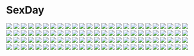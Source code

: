 # SexDay
![](https://konachan.com/jpeg/ab3eeec4b08305337affc4ba89f2626f/Konachan.com%20-%2087848%20chibi%20kashii_nanako%20long_hair%20purple_eyes%20purple_hair%20school_uniform%20toradora%20white.jpg)
![](https://konachan.com/image/8ad5e4441e3d34d138c5085b6a885ca5/Konachan.com%20-%20154902%20black%20headband%20katana%20konpaku_youmu%20myon%20nishi_masakazu%20red_eyes%20skull%20sword%20touhou%20weapon%20white_hair.jpg)
![](https://konachan.com/jpeg/58208a34a0cb86f122a64d3a7afe2bb4/Konachan.com%20-%20286779%202girls%20azur_lane%20barefoot%20bikini%20blush%20breast_hold%20breasts%20brown_hair%20cleavage%20clouds%20gray_hair%20green_eyes%20hat%20navel%20oshishio%20sky%20swimsuit%20umbrella.jpg)
![](https://konachan.com/jpeg/23c633e646829b5c0afb4b192d7d8a77/Konachan.com%20-%20193660%202girls%20blue_hair%20boots%20braids%20dress%20gray_hair%20hat%20headdress%20knife%20maid%20red_eyes%20short_hair%20skirt%20touhou%20vampire%20weapon%20wings%20wristwear%20yutapon.jpg)
![](https://konachan.com/image/7973cf9fe7e331f6d10877c94eb35ba3/Konachan.com%20-%20118009%20animal%20bird%20black_hair%20dress%20group%20hat%20leaves%20maribel_han%20short_hair%20shrine%20skirt%20socks%20stairs%20sword%20touhou%20tree%20usami_renko%20weapon%20white_hair.jpg)
![](https://konachan.com/jpeg/20f1fc6c85bb474fcefd58b54c991668/Konachan.com%20-%20289876%20aki_makoto%20anus%20blush%20breasts%20cleavage%20dildo%20fang%20garter%20purple_hair%20pussy%20qavi%20short_hair%20spread_legs%20tail%20vibrator%20wolfgirl%20wristwear%20yellow_eyes.jpg)
![](https://konachan.com/jpeg/a70bb9b69b53233bbb10fb1ca4bba59f/Konachan.com%20-%20167970%20bed%20blush%20breasts%20censored%20cum%20game_cg%20katsuragi_ria%20marmalade%20naruse_hirofumi%20nipples%20nude%20purple_eyes%20pussy%20red_hair%20short_hair%20spread_legs%20wet.jpg)
![](https://konachan.com/jpeg/b01d8b166a956f989bdd0ac7d42c6766/Konachan.com%20-%20126536%20bed%20blush%20breasts%20brown_hair%20censored%20fingering%20gakuou%20game_cg%20konoe_akari%20korie_riko%20masturbation%20nipples%20pussy%20pussy_juice%20spread_legs%20thighhighs.jpg)
![](https://konachan.com/jpeg/d535a3984af2347446c8cbee76953335/Konachan.com%20-%20106038%20kurogane_no_linebarrels%20moritsugu_reiji.jpg)
![](https://konachan.com/image/b9231a1ec8c5f374760e21e4462a4f9d/Konachan.com%20-%20250618%20blue_eyes%20breasts%20cleavage%20gray_hair%20imouto_sae_ireba_ii.%20jpeg_artifacts%20kani_nayuta%20kantoku%20kneehighs%20long_hair%20microphone%20ponytail%20skirt%20wink.jpg)
![](https://konachan.com/image/f4d395812ad0d52daf4dec2413f90c65/Konachan.com%20-%2030662%20scan%20shakugan_no_shana%20shana%20yoshida_kazumi.jpg)
![](https://konachan.com/image/b52daa18dc2cf393becf9febc8d7dd94/Konachan.com%20-%2030961%20ai_yori_aoshi%20red%20sakuraba_aoi.gif)
![](https://konachan.com/image/6d642bbd2a5ce8cc4f10330d41b86476/Konachan.com%20-%2080720%20apron%20inami_mahiru%20jpeg_artifacts%20naked_apron%20working%21%21.jpg)
![](https://konachan.com/image/eec2ec214b4330bcfa86ae68957bb13a/Konachan.com%20-%2083135%20anya_alstreim%20code_geass%20gino_weinberg.jpg)
![](https://konachan.com/image/64a1830674e4b0d7fe4c0debd22831e0/Konachan.com%20-%2011495%20tagme%20takeuchi_yuka%20variable_geo.jpg)
![](https://konachan.com/image/359d42222e902755128bfb51d4f48a2d/Konachan.com%20-%2088173%20dress%20eyepatch%20goth-loli%20hatsune_miku%20headphones%20lolita_fashion%20long_hair%20no_more%20pink_eyes%20teddy_bear%20vocaloid%20white%20white_hair.jpg)
![](https://konachan.com/image/5ab09b5b1bed4c1aab16d4aaf678b829/Konachan.com%20-%20299331%20animal%20boat%20bubbles%20fish%20kashi_takahisa%20original%20underwater%20water.jpg)
![](https://konachan.com/jpeg/11365ccf1b36df4c1413518c29091b9c/Konachan.com%20-%20249365%202girls%20close%20school_uniform%20sousou_%28sousouworks%29%20white.jpg)
![](https://konachan.com/jpeg/e61cda8a3a4b6e55017542fa4485709a/Konachan.com%20-%20253382%20flowers%20green_eyes%20hoshizora_rin%20love_live%21_school_idol_project%20orange_hair%20orein%20petals%20short_hair.jpg)
![](https://konachan.com/image/53d4ddf48bf65cc35ec40d13c4b292ca/Konachan.com%20-%20136155%20reiuji_utsuho%20tagme%20touhou%20tro.jpg)
![](https://konachan.com/jpeg/3aed7153b19367566db7fe3b994c40f4/Konachan.com%20-%20275709%20aqua_eyes%20aqua_hair%20ass%20bow%20bra%20open_shirt%20panties%20pantyhose%20rem_%28re%3Azero%29%20short_hair%20underwear%20yomu_%28sgt_epper%29.jpg)
![](https://konachan.com/image/3ba9beed59308cb178a64a61e41dd442/Konachan.com%20-%20292941%20animal%20bat%20breasts%20building%20city%20cleavage%20clouds%20dress%20fan%20gloves%20gray_hair%20logo%20moon%20necklace%20night%20original%20penguin%20pumpkin%20signed%20sky%20watermark.jpg)
![](https://konachan.com/image/bc07533d3a144a2bde7e09ff3a57bc3f/Konachan.com%20-%20171906%20blonde_hair%20blush%20bow%20brown_eyes%20brown_hair%20drink%20flowers%20food%20gloves%20hat%20horns%20ibuki_suika%20long_hair%20miko%20petals%20purple_eyes%20touhou%20windtalker.jpg)
![](https://konachan.com/image/d790d2106af3554a27d2a7f7ed15ce36/Konachan.com%20-%2019042%20shingetsutan_tsukihime%20yumizuka_satsuki.jpg)
![](https://konachan.com/image/60a6bd253f3d1bfb938e83d03e652614/Konachan.com%20-%20276404%20green_eyes%20headband%20japanese_clothes%20konpaku_youmu%20petals%20short_hair%20skirt%20socks%20touhou%20useq1067%20water%20white_hair.jpg)
![](https://konachan.com/image/aef0d751909a0e9186a6689c27075870/Konachan.com%20-%20289239%20amaimomo%20black_hair%20long_hair%20original%20school_uniform%20short_hair%20socks%20thighhighs%20twintails.jpg)
![](https://konachan.com/jpeg/b28b4b91cb1cae3b49d888c83fa0999a/Konachan.com%20-%20273065%202girls%20aqua_eyes%20au_ra%20ayuanlv%20blush%20brown_hair%20cat_smile%20catgirl%20close%20fang%20food%20gray_hair%20horns%20long_hair%20miqo%27te%20moogle%20petals%20signed%20yellow_eyes.jpg)
![](https://konachan.com/image/be64e0da0efa8a9f9734d1aa51ff307d/Konachan.com%20-%2038688%20chinese_clothes%20chinese_dress%20fujisawa_machi%20macross%20macross_frontier%20ranka_lee%20sheryl_nome.jpg)
![](https://konachan.com/image/619c6a9dc65da7769624d41c271f9065/Konachan.com%20-%2081063%20blonde_hair%20blue_eyes%20blue_hair%20coffret%20green_hair%20isya%20pink_hair%20potpourri%20precure%20purple_eyes%20purple_hair%20shypre%20twintails%20wink%20yellow_eyes.jpg)
![](https://konachan.com/jpeg/cfe0eeb3c79f73749e09d68b1d28797d/Konachan.com%20-%20275267%20breasts%20choker%20cleavage%20dress%20flowers%20long_hair%20mitsumomo_mamu%20orange_eyes%20original%20ribbons%20twintails%20water%20white_hair%20wristwear.jpg)
![](https://konachan.com/jpeg/39ddea76d926a396e1f3c2dc6caaa2be/Konachan.com%20-%20214150%20aliasing%20anthropomorphism%20blush%20breasts%20cleavage%20kantai_collection%20kashima_%28kancolle%29%20nironiro%20panties%20underwear.jpg)
![](https://konachan.com/image/a2d047d395021f7259bf4cbf7453c3fa/Konachan.com%20-%2068373%20erect_nipples%20garter_belt%20ladies_versus_butlers%21%20maid%20panties%20shikikagami_sanae%20thighhighs%20underwear.jpg)
![](https://konachan.com/image/8a446eccffc7ee880efe9a29a053e3db/Konachan.com%20-%20288921%203d%20bikini%20black_hair%20book%20drink%20navel%20novelance%20original%20paper%20short_hair%20swimsuit.jpg)
![](https://konachan.com/image/cc09ebf9bd791a02a479c694cd4185e3/Konachan.com%20-%2088315%20aragaki_ayase%20bikini%20black_hair%20blue_eyes%20gofukiimo_%28psempsemn%29%20ore_no_imouto_ga_konna_ni_kawaii_wake_ga_nai%20swimsuit%20vector.jpg)
![](https://konachan.com/jpeg/65cf6bbd2da5891ac8982385a7f7bcb8/Konachan.com%20-%20263190%20anus%20aposine%20bed%20blue_eyes%20blush%20breasts%20cum%20gray_hair%20imouto_sae_ireba_ii.%20kani_nayuta%20long_hair%20navel%20nipples%20nude%20penis%20pussy%20sex%20uncensored.jpg)
![](https://konachan.com/jpeg/94e32b1cb60bed889e5f8f641196562f/Konachan.com%20-%20133874%20bed%20black_hair%20green_eyes%20komi_zumiko%20long_hair%20original%20school_uniform%20socks%20teddy_bear.jpg)
![](https://konachan.com/image/32f8c17b1255a51f6f1797b193aa39de/Konachan.com%20-%20121107%20bed%20close%20game_cg%20komori_kei%20lisa_eostre%20ricotta%20walkure_romanze.jpg)
![](https://konachan.com/image/35cff55ea7de624e8a886fb502dd9da0/Konachan.com%20-%20284820%20animal_ears%20bikini%20blush%20braids%20catgirl%20close%20cropped%20gray_hair%20loli%20original%20red_eyes%20short_hair%20sora_%28silent_square%29%20swimsuit.jpg)
![](https://konachan.com/jpeg/362409068530beafeaa403f21de2d2cc/Konachan.com%20-%20132770%20apron%20brown_eyes%20dracu-riot%21%20game_cg%20inamura_rio%20long_hair%20muririn%20yuzusoft.jpg)
![](https://konachan.com/image/d7b1d787460f107fbbb3297bdc1d2622/Konachan.com%20-%20155584%20barefoot%20bow%20kuro_suto_sukii%20kurodani_yamame%20monochrome%20ponytail%20short_hair%20touhou.jpg)
![](https://konachan.com/image/4b1ff029e44be73d78144042ed85eb7b/Konachan.com%20-%20154594%20aqua_eyes%20bandage%20blood%20gloves%20gun%20jpeg_artifacts%20long_hair%20original%20red_hair%20unodu%20weapon.jpg)
![](https://konachan.com/image/b2e0a86c75ae32dc93d132c58453fd8c/Konachan.com%20-%20153382%202girls%20fang%20flandre_scarlet%20hat%20red_eyes%20remilia_scarlet%20touhou%20utarion%20vampire%20wings.jpg)
![](https://konachan.com/image/283ce9bcfbf408ea8e60b8dab25d67ed/Konachan.com%20-%2010393%20bikini_top%20blush%20maria_%28private_nurse%29%20nurse%20private_nurse%20purple_eyes%20purple_hair.jpg)
![](https://konachan.com/image/4fabf5b6f4bd83657ee778bee06c14e4/Konachan.com%20-%2016660%202girls%20animal_ears%20catgirl%20stockings%20tail.jpg)
![](https://konachan.com/image/da857286d1bf6d0b65b7f400437087cb/Konachan.com%20-%20185520%20blue_eyes%20book%20karasu-san_%28syh3iua83%29%20long_hair%20original%20skirt%20thighhighs%20white_hair%20zettai_ryouiki.jpg)
![](https://konachan.com/jpeg/508a721339c162736362278384e39a41/Konachan.com%20-%20138939%20brown_hair%20game_cg%20hatsukoi_1_1%20koizumi_amane%20school_uniform%20skirt%20sleeping%20tokizaki_maya.jpg)
![](https://konachan.com/image/55d42e22b6c225bf0703b88807549478/Konachan.com%20-%20210742%20arima_kousei%20harousel%20male%20miyazono_kaori%20shigatsu_wa_kimi_no_uso.jpg)
![](https://konachan.com/jpeg/924e41fa9e08cc772c04b224e7d1a3e4/Konachan.com%20-%20190784%202girls%20blue_eyes%20dj_max%20dress%20lady_made_star%20nina_klatt%20ponytail%20purple_hair%20ribbons%20seha_klatt%20short_hair%20twins%20wristwear%20yuuki_tatsuya.jpg)
![](https://konachan.com/jpeg/eca82a5c7c40edc09a0ae6550a9df07f/Konachan.com%20-%20284315%20ass%20atelier%20atelier_ryza%20breasts%20brown_eyes%20brown_hair%20clouds%20hat%20mage%20reisalin_stout%20short_hair%20shorts%20sky%20staff%20thighhighs%20yunagi_amane.jpg)
![](https://konachan.com/image/317d8d12f74f244f9c4e1614709a4277/Konachan.com%20-%20105393%20autumn%20himekaidou_hatate%20jq%20leaves%20phone%20shameimaru_aya%20shoujo_ai%20touhou%20water%20wings.jpg)
![](https://konachan.com/jpeg/40435673d28376ed1da1be26dba337d8/Konachan.com%20-%20280515%20animal_ears%20bed%20blue_eyes%20breasts%20bunny_ears%20cleavage%20dress%20honkai_impact%20myurumyuru%20pink_hair%20short_hair%20thighhighs%20watermark.jpg)
![](https://konachan.com/image/eb6cbb79497a383e4feaa00c7989cb7a/Konachan.com%20-%20166010%20blonde_hair%20blue_eyes%20hat%20moriya_suwako%20sukocchi%20thighhighs%20touhou.jpg)
![](https://konachan.com/jpeg/6e94037cb849e1c5c3f11cf8f639eee1/Konachan.com%20-%20293899%20anthropomorphism%20breasts%20cum%20laoan%20nipples%20nude%20pussy%20red_eyes%20spread_pussy%20uncensored%20vittorio_veneto%20white_hair%20zhanjian_shaonu.jpg)
![](https://konachan.com/image/9caa916b8b458a493effb67d9b4cf18a/Konachan.com%20-%20177464%20breasts%20cameltoe%20hirasawa_yui%20k-on%21%20minarui%20nipples%20tagme.jpg)
![](https://konachan.com/jpeg/194a0c58d150ac4d5b7396275a8a500c/Konachan.com%20-%20301272%20albedo%20ass%20black_hair%20blush%20breasts%20calder%20cleavage%20demon%20horns%20long_hair%20necklace%20overlord%20panties%20underwear%20wings%20yellow_eyes.jpg)
![](https://konachan.com/image/29bbe3433af7c40a54e10a952438c2db/Konachan.com%20-%2011887%20japanese_clothes%20miko%20towaduki_no_miko.jpg)
![](https://konachan.com/image/3934e1b102880b7e1fdec957bbd7b4ef/Konachan.com%20-%2060746%20ga_geijutsuka_art_design_class.jpg)
![](https://konachan.com/image/dc00d033ac109d57b8b7582bcadeb12f/Konachan.com%20-%20115545%202girls%20black_hair%20bloomers%20blush%20brown_hair%20game_cg%20gym_uniform%20loli%20tagme%20twintails%20wet.jpg)
![](https://konachan.com/image/8f413ce6c162dea3ca8b4d81cd329648/Konachan.com%20-%20113010%20ass%20bicolored_eyes%20himeya_no_marimo%20nude%20sakamoto_mio%20strike_witches.jpg)
![](https://konachan.com/image/60b8c388769a2721f447bc20d27732ad/Konachan.com%20-%20188913%202girls%20bandaid%20barefoot%20chain%20dark%20komeiji_koishi%20komeiji_satori%20nude%20pink_eyes%20pink_hair%20pupil_g%20short_hair%20touhou.jpg)
![](https://konachan.com/jpeg/470f670b816689d0d1c898fe40a98966/Konachan.com%20-%20259754%20breasts%20brown_hair%20chrono_clock%20game_cg%20jounouchi_makoto%20koku%20long_hair%20nipples%20purple_software%20pussy%20red_eyes%20skirt%20spread_legs%20tie%20uncensored%20wet.jpg)
![](https://konachan.com/image/76b9166c3ba82d8a12cd600d0d079bdc/Konachan.com%20-%20130561%20bow%20choker%20cure_sunny%20dress%20fire%20gloves%20hino_akane%20precure%20skirt%20smile_precure%21%20tiara%20ume_%28plumblossom%29%20wink.jpg)
![](https://konachan.com/image/5e63c605e495d76dd11c05a2e2179407/Konachan.com%20-%20113940%20black_rock_shooter%20kuroi_mato.jpg)
![](https://konachan.com/image/75c022960b750cfb4c1abf41d5d4aa0a/Konachan.com%20-%2013205%20cecile_croomy%20code_geass%20lloyd_asplund.jpg)
![](https://konachan.com/jpeg/e253e7a14dd11fd4ffadd3a9c8b3687a/Konachan.com%20-%20137666%20blonde_hair%20blush%20game_cg%20koiimo_sweet_days%20kyoukain_yurika%20pantyhose%20purple_eyes%20sakana%20school_uniform.jpg)
![](https://konachan.com/image/2651bf694495af63d7f29380f5cd0205/Konachan.com%20-%20189879%20akai_hoho%20brown_hair%20candy%20food%20gloves%20green_eyes%20halloween%20kamijou_touma%20male%20misaka_mikoto%20pointed_ears%20red_eyes%20short_hair%20skirt%20thighhighs.jpg)
![](https://konachan.com/image/f4a521d7a6d2f1982f17e9bc8d9d8b74/Konachan.com%20-%20285072%20atelier%20atelier_ryza%20boots%20brown_eyes%20brown_hair%20flowers%20hat%20hoodie%20kiriyama%20reisalin_stout%20rose%20short_hair%20shorts%20thighhighs.jpg)
![](https://konachan.com/jpeg/e3861e2a02b0a03df73bd69db83375e2/Konachan.com%20-%20179107%20bed%20blush%20breasts%20game_cg%20kusunoki_chitose%20long_hair%20love_of_renai_koutei_of_love%21%20nipples%20oozora_itsuki%20pink_eyes%20pink_hair.jpg)
![](https://konachan.com/jpeg/caab6e8bf2ba4f02dfdbd5e3c422cdff/Konachan.com%20-%20197440%20ayachi_nene%20breast_hold%20breasts%20cameltoe%20game_cg%20muririn%20nipples%20panties%20purple_eyes%20socks%20spread_legs%20underwear%20vibrator%20white_hair%20yuzusoft.jpg)
![](https://konachan.com/jpeg/57814d1873dabf4b704e91db9a9916ad/Konachan.com%20-%20146331%20book%20brown_eyes%20flat_chest%20game_cg%20kusunoki_kukune%20long_hair%20mitha%20nanawind%20school_uniform%20twintails%20white_hair%20yuyukana.jpg)
![](https://konachan.com/image/f47a2b42a4a6538129edb0ab091e5c9f/Konachan.com%20-%20141242%20aqua_eyes%20armor%20blonde_hair%20bow%20long_hair%20nidy-2d-%20original%20sword%20tail%20twintails%20weapon%20wings.jpg)
![](https://konachan.com/image/9e4031672ff9fecc9d77a2bcfd95aedd/Konachan.com%20-%20169252%20animal_ears%20blonde_hair%20blue_eyes%20blush%20bow%20brown_hair%20bubbles%20catgirl%20fang%20gray_hair%20loli%20mana_%28artist%29%20natsume_rin%20red_eyes%20short_hair%20wink.jpg)
![](https://konachan.com/image/d2a052188e02534126bc651504945e72/Konachan.com%20-%2067961%20animal_ears%20foxgirl%20multiple_tails%20shoujo_ai%20tail%20touhou%20yakumo_ran%20yakumo_yukari.jpg)
![](https://konachan.com/image/3bd0a767f187862a70e514ffe6d5efa7/Konachan.com%20-%2063388%20favorite%20game_cg%20hoshizora_no_memoria%20tagme.jpg)
![](https://konachan.com/image/7ad4780be692788c5191d5cf16d5eb46/Konachan.com%20-%20163544%20armin_arlert%20bertholt_fubar%20chibi%20christa_renz%20conny_springer%20eren_jaeger%20food%20hanji_zoe%20irvin_smith%20levi_ackerman%20reiner_braun%20sasha_browse%20sipir.jpg)
![](https://konachan.com/image/c77846aaa9a764eae3028b1d3c4d9881/Konachan.com%20-%20132930%20city%20clouds%20green_eyes%20night%20sanya_v_litvyak%20sky%20strike_witches%20terada_ochiko.jpg)
![](https://konachan.com/image/32028bb5564253ca73aad8dbf947efea/Konachan.com%20-%20107203%20breasts%20cleavage%20eiwa%20listy%20queen%27s_blade.jpg)
![](https://konachan.com/image/c28fff92cf7583437372ed03731d9d60/Konachan.com%20-%2012949%20ergo_proxy%20re-l_mayer.jpg)
![](https://konachan.com/image/8dc814bcb59a4bce104e357d209744ec/Konachan.com%20-%20108208%20black_hair%20chibi%20elegano_von_kreutzer%20flowers%20giselle_geraldine%20kawahara_makoto%20long_hair%20nina_autumn%20red_eyes%20rinowahl%20taiyou_no_promia%20takeya_masami.jpg)
![](https://konachan.com/jpeg/4d66968658cd7c34908514394f132a1a/Konachan.com%20-%2069434%20amakura%20game_cg%20group%20gun%20himuro_sae%20id_-rebirth_session-%20katase_sakura%20male%20root_nuko%20tagme_%28character%29%20thighhighs%20weapon.jpg)
![](https://konachan.com/jpeg/3fab32febe4881d41c7149f33405bf7f/Konachan.com%20-%20146525%20blush%20bow%20breasts%20hakurei_reimu%20japanese_clothes%20miko%20myg%20navel%20nipples%20nude%20red_hair%20thighhighs%20touhou.jpg)
![](https://konachan.com/image/75398633deb3d313af9b598a5a0cc16f/Konachan.com%20-%20118520%20cape%20gloves%20gray_hair%20halloween%20hareno_chiame%20hat%20night%20original%20purple_eyes%20purple_hair%20short_hair%20shorts%20sky%20stars%20thighhighs%20witch%20zettai_ryouiki.jpg)
![](https://konachan.com/image/900a266652b4ff0f3d2a78ff8acb8b7f/Konachan.com%20-%20292840%20armor%20breasts%20elbow_gloves%20gloves%20granblue_fantasy%20gray_hair%20horns%20long_hair%20navel%20red_eyes%20sarasa_%28granblue_fantasy%29%20thighhighs%20weapon%20yu_pian.jpg)
![](https://konachan.com/jpeg/76c0c5f1804f605b6bddf587ef51e24d/Konachan.com%20-%20232142%20blue_hair%20blush%20bow%20braids%20breasts%20clouds%20cropped%20dress%20flowers%20hat%20long_hair%20shokugeki_no_souma%20sky%20swordsouls%20tadokoro_megumi%20yellow_eyes.jpg)
![](https://konachan.com/jpeg/e59c772bd3299addc682f22d8617c63b/Konachan.com%20-%20261054%20aqua_eyes%20headband%20katana%20konpaku_youmu%20myon%20short_hair%20skirt%20sword%20tagme_%28artist%29%20touhou%20weapon%20white_hair.jpg)
![](https://konachan.com/jpeg/eee1edddaf4354ba5ac6d95b80558606/Konachan.com%20-%20270266%20apron%20aqua_eyes%20ass%20bloomers%20blush%20bra%20breasts%20gray_hair%20kantoku%20long_hair%20panties%20pink_eyes%20pink_hair%20ponytail%20ribbons%20scan%20skirt%20twintails%20underwear.jpg)
![](https://konachan.com/jpeg/a3b7bfbb1e8e0983c2634afda9c905c6/Konachan.com%20-%2079576%20gumi%20vocaloid.jpg)
![](https://konachan.com/image/fe38bbb573b9af0c4032b9311f82e50e/Konachan.com%20-%20189297%20barefoot%20black_hair%20blush%20breasts%20dress%20hat%20long_hair%20navel%20nipples%20noodle-y%20nude%20panties%20pussy%20red_eyes%20twintails%20uncensored%20underwear%20wristwear.jpg)
![](https://konachan.com/image/62ffb6191af9485ba62b1d16f5bde7af/Konachan.com%20-%20257964%20boots%20breasts%20dress%20garter_belt%20long_hair%20mamuru%20original%20pink_eyes%20purple_hair%20thighhighs%20weapon%20zettai_ryouiki.jpg)
![](https://konachan.com/image/f5d953b495a05e9634d77413b6786002/Konachan.com%20-%2055845%20chikotam%20eden%20minori%20shion.jpg)
![](https://konachan.com/jpeg/e57d9c5b6fc31e160aa079f6b7e747be/Konachan.com%20-%20168367%20anthropomorphism%20black_hair%20bow%20brown_eyes%20ikuwataru_nagomi%20kantai_collection%20panties%20pantyhose%20ponytail%20short_hair%20skirt%20striped_panties%20underwear.jpg)
![](https://konachan.com/image/c24c220f21ddd696eba3dae6a9563d5f/Konachan.com%20-%20193218%202girls%20christmas%20kaki_s%20karin_%28p%26d%29%20nephthys_%28p%26d%29%20puzzle_%26_dragons%20tagme.jpg)
![](https://konachan.com/image/7b22ffe68a0e608c650728ef1e4f49e4/Konachan.com%20-%20192604%20barefoot%20black_hair%20brown_eyes%20collar%20knife%20long_hair%20min_%28minyinr%29%20original%20sarashi%20sword%20tattoo%20underwear%20weapon%20wristwear.jpg)
![](https://konachan.com/jpeg/efb5fd380a37379b29784cc62fa6b003/Konachan.com%20-%20209716%20arsenixc%20blue_eyes%20brown_hair%20butterfly%20caidychen%20clouds%20everlasting_summer%20grass%20long_hair%20original%20school_uniform%20skirt%20sky%20third-party_edit.jpg)
![](https://konachan.com/image/ee5aa32ad51919c4441b12656693798b/Konachan.com%20-%20278173%20blonde_hair%20bow%20brown_eyes%20brown_hair%20chain%20gray_hair%20group%20headband%20hoodie%20long_hair%20male%20original%20ra-bit%20red_eyes%20short_hair%20sword%20weapon.jpg)
![](https://konachan.com/image/e237b9130f1ebc50f9fd76284d7cef54/Konachan.com%20-%20144985%20loli%20navel%20tagme.jpg)
![](https://konachan.com/jpeg/b2537796730b1f3eda95f516b7a3ad1a/Konachan.com%20-%20255131%20anthropomorphism%20azur_lane%20bed%20blush%20bow%20chinchongcha%20dress%20elbow_gloves%20gloves%20long_hair%20purple_eyes%20purple_hair%20unicorn_%28azur_lane%29%20watermark.jpg)
![](https://konachan.com/image/8a27495a56ba16b0d988d6b2440c582f/Konachan.com%20-%2093211%20animal_ears%20bunny_ears%20bunnygirl%20hatsune_miku%20red_eyes%20vocaloid.jpg)
![](https://konachan.com/image/4ca1580e7fd668cff0d31531e384d902/Konachan.com%20-%2093780%20all_male%20kamui_gakupo%20male%20mask%20vocaloid.jpg)
![](https://konachan.com/image/c6007303428207bc13e41ad46b89dffb/Konachan.com%20-%20217776%20green_hair%20japanese_clothes%20kishiyo%20kochiya_sanae%20long_hair%20miko%20touhou.jpg)
